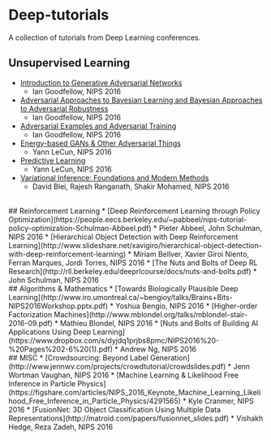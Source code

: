 # Deep-tutorials
A collection of tutorials from Deep Learning conferences.


## Unsupervised Learning
* [Introduction to Generative Adversarial Networks](http://www.iangoodfellow.com/slides/2016-12-9-gans.pdf)
  * Ian Goodfellow, NIPS 2016
* [Adversarial Approaches to Bayesian Learning and Bayesian Approaches to Adversarial Robustness](http://www.iangoodfellow.com/slides/2016-12-10-bayes.pdf)
  * Ian Goodfellow, NIPS 2016
* [Adversarial Examples and Adversarial Training](http://www.iangoodfellow.com/slides/2016-12-9-AT.pdf)
  * Ian Goodfellow, NIPS 2016
* [Energy-based GANs & Other Adversarial Things](https://drive.google.com/file/d/0BxKBnD5y2M8NbzBUbXRwUDBZOVU/view)
  * Yann LeCun, NIPS 2016
* [Predictive Learning](https://drive.google.com/file/d/0BxKBnD5y2M8NREZod0tVdW5FLTQ/view)
  * Yann LeCun, NIPS 2016
* [Variational Inference: Foundations and Modern Methods](http://www.cs.columbia.edu/~blei/talks/2016_NIPS_VI_tutorial.pdf)
  * David Blei, Rajesh Ranganath, Shakir Mohamed, NIPS 2016
<br>
## Reinforcement Learning
* [Deep Reinforcement Learning through Policy Optimization](https://people.eecs.berkeley.edu/~pabbeel/nips-tutorial-policy-optimization-Schulman-Abbeel.pdf)
  * Pieter Abbeel, John Schulman, NIPS 2016
* [Hierarchical Object Detection with Deep Reinforcement Learning](http://www.slideshare.net/xavigiro/hierarchical-object-detection-with-deep-reinforcement-learning)
  * Miriam Bellver, Xavier Giroi Niento, Ferran Marques, Jordi Torres, NIPS 2016
* [The Nuts and Bolts of Deep RL Research](http://rll.berkeley.edu/deeprlcourse/docs/nuts-and-bolts.pdf)
  * John Schulman, NIPS 2016
<br>
## Algorithms & Mathematics
* [Towards Biologically Plausible Deep Learning](http://www.iro.umontreal.ca/~bengioy/talks/Brains+Bits-NIPS2016Workshop.pptx.pdf)
  * Yoshua Bengio, NIPS 2016
* [Higher-order Factorization Machines](http://www.mblondel.org/talks/mblondel-stair-2016-09.pdf)
  * Mathieu Blondel, NIPS 2016
* [Nuts and Bolts of Building AI Applications Using Deep Learning](https://www.dropbox.com/s/dyjdq1prjbs8pmc/NIPS2016%20-%20Pages%202-6%20(1).pdf)
  * Andrew Ng, NIPS 2016
<br>
## MISC
* [Crowdsourcing: Beyond Label Generation](http://www.jennwv.com/projects/crowdtutorial/crowdslides.pdf)
  * Jenn Wortman Vaughan, NIPS 2016
* [Machine Learning & Likelihood Free Inference in Particle Physics](https://figshare.com/articles/NIPS_2016_Keynote_Machine_Learning_Likelihood_Free_Inference_in_Particle_Physics/4291565)
  * Kyle Cranmer, NIPS 2016
* [FusionNet: 3D Object Classification Using Multiple Data Representations](http://matroid.com/papers/fusionnet_slides.pdf)
  * Vishakh Hedge, Reza Zadeh, NIPS 2016
